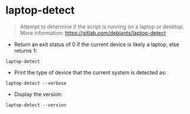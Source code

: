 # laptop-detect

> Attempt to determine if the script is running on a laptop or desktop.
> More information: <https://gitlab.com/debiants/laptop-detect>

- Return an exit status of 0 if the current device is likely a laptop, else returns 1:

`laptop-detect`

- Print the type of device that the current system is detected as:

`laptop-detect --verbose`

- Display the version:

`laptop-detect --version`
